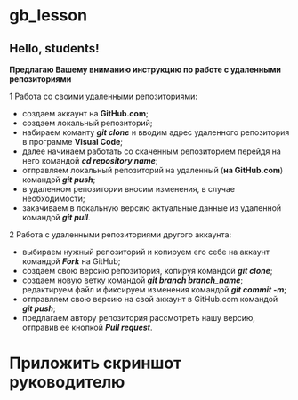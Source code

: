 # gb_lesson
## Hello, students!


**Предлагаю Вашему вниманию инструкцию по работе с удаленными репозиториями**

1 Работа со своими удаленными репозиториями:
* создаем аккаунт на **GitHub.com**;
* создаем локальный репозиторий;
* набираем команту _**git clone**_ и вводим адрес удаленного репозитория в программе **Visual Code**;
* далее начинаем работать со скаченным репозиторием перейдя на него командой _**cd repository name**_;
* отправляем локальный репозиторий на удаленный (**на GitHub.com**) командой _**git push**_;
* в удаленном репозитории вносим изменения, в случае необходимости;
* закачиваем в локальную версию актуальные данные из удаленной командой _**git pull**_. 

2 Работа с удаленными репозиториями другого аккаунта:
* выбираем нужный репозиторий и копируем его себе на аккаунт командой _**Fork**_ на GitHub;
* создаем свою версию репозитория, копируя командой _**git clone**_;
* создаем новую ветку командой _**git branch branch_name**_;
редактируем файл и фиксируем изменения командой _**git commit -m**_;
* отправляем свою версию на свой аккаунт в GitHub.com командой _**git push**_;
* предлагаем автору репозитория рассмотреть нашу версию, отправив ее кнопкой _**Pull request**_.

# Приложить скриншот руководителю